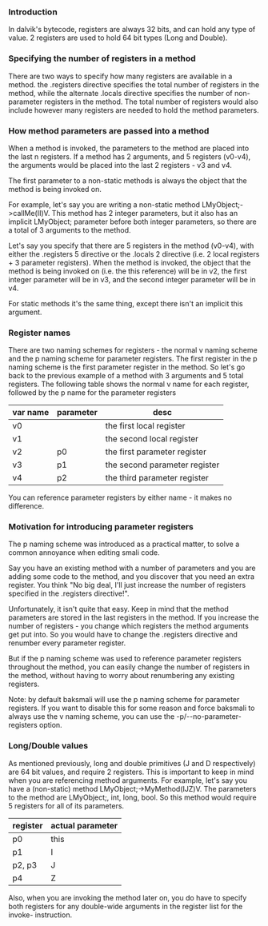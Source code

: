 ### Introduction 

In dalvik's bytecode, registers are always 32 bits, and can hold any type of value. 2 registers are used to hold 64 bit types (Long and Double).

### Specifying the number of registers in a method
There are two ways to specify how many registers are available in a method. the .registers directive specifies the total number of registers in the method, while the alternate .locals directive specifies the number of non-parameter registers in the method. The total number of registers would also include however many registers are needed to hold the method parameters.

### How method parameters are passed into a method
When a method is invoked, the parameters to the method are placed into the last n registers. If a method has 2 arguments, and 5 registers (v0-v4), the arguments would be placed into the last 2 registers - v3 and v4.

The first parameter to a non-static methods is always the object that the method is being invoked on.

For example, let's say you are writing a non-static method LMyObject;->callMe(II)V. This method has 2 integer parameters, but it also has an implicit LMyObject; parameter before both integer parameters, so there are a total of 3 arguments to the method.

Let's say you specify that there are 5 registers in the method (v0-v4), with either the .registers 5 directive or the .locals 2 directive (i.e. 2 local registers + 3 parameter registers). When the method is invoked, the object that the method is being invoked on (i.e. the this reference) will be in v2, the first integer parameter will be in v3, and the second integer parameter will be in v4.

For static methods it's the same thing, except there isn't an implicit this argument.

### Register names
There are two naming schemes for registers - the normal v naming scheme and the p naming scheme for parameter registers. The first register in the p naming scheme is the first parameter register in the method. So let's go back to the previous example of a method with 3 arguments and 5 total registers. The following table shows the normal v name for each register, followed by the p name for the parameter registers

var name | parameter | desc
-------|--------|--------
v0	||	the first local register
v1  ||	the second local register
v2 |	p0 |	the first parameter register
v3 |	p1 |	the second parameter register
v4 |	p2 |	the third parameter register


You can reference parameter registers by either name - it makes no difference.

### Motivation for introducing parameter registers
The p naming scheme was introduced as a practical matter, to solve a common annoyance when editing smali code.

Say you have an existing method with a number of parameters and you are adding some code to the method, and you discover that you need an extra register. You think "No big deal, I'll just increase the number of registers specified in the .registers directive!".

Unfortunately, it isn't quite that easy. Keep in mind that the method parameters are stored in the last registers in the method. If you increase the number of registers - you change which registers the method arguments get put into. So you would have to change the .registers directive and renumber every parameter register.

But if the p naming scheme was used to reference parameter registers throughout the method, you can easily change the number of registers in the method, without having to worry about renumbering any existing registers.

Note: by default baksmali will use the p naming scheme for parameter registers. If you want to disable this for some reason and force baksmali to always use the v naming scheme, you can use the -p/--no-parameter-registers option.

### Long/Double values
As mentioned previously, long and double primitives (J and D respectively) are 64 bit values, and require 2 registers. This is important to keep in mind when you are referencing method arguments. For example, let's say you have a (non-static) method LMyObject;->MyMethod(IJZ)V. The parameters to the method are LMyObject;, int, long, bool. So this method would require 5 registers for all of its parameters.

|register | actual parameter|
|---|----|
|p0 | this|
|p1 |	I|
|p2, p3 |	J|
|p4 | Z|


Also, when you are invoking the method later on, you do have to specify both registers for any double-wide arguments in the register list for the invoke- instruction.
